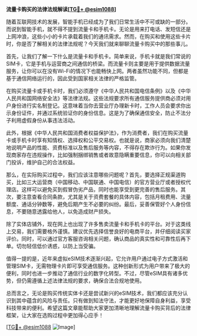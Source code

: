 **流量卡购买的法律法规解读[[TG💪+ @esim1088](https://t.me/s/esim1088)]**

随着互联网技术的发展，智能手机已经成为了我们日常生活中不可或缺的一部分。而说到智能手机，就不得不提到流量卡和手机卡。无论是用来打电话、发短信还是上网冲浪，这些小小的卡片承载着我们的通讯需求。然而，在购买和使用这些卡片时，你是否了解相关的法律法规呢？今天我们就来聊聊流量卡购买中的那些事儿。

首先，让我们了解一下什么是流量卡和手机卡。简单来说，手机卡就是我们常说的SIM卡，它是手机与运营商之间通信的桥梁。而流量卡则主要是用于提供数据流量服务，让你可以在没有Wi-Fi的情况下也能畅快上网。两者虽然功能不同，但都是基于通信网络运行的，因此受到国家相关法律的严格监管。

在购买流量卡或手机卡时，我们必须遵守《中华人民共和国电信条例》以及《中华人民共和国网络安全法》等法律法规。这些法规要求所有通信服务提供商必须对用户身份进行实名制登记。这意味着当你去营业厅办理新卡时，工作人员会要求你出示身份证件，并通过系统验证你的身份信息。这是为了确保通信安全，防止不法分子利用虚假身份从事违法活动。

此外，根据《中华人民共和国消费者权益保护法》，作为消费者，我们在购买流量卡或手机卡时享有知情权、选择权和公平交易权。也就是说，商家必须向我们清楚地说明产品的性能、资费标准以及售后服务等内容，不得存在欺诈行为。如果你发现商家存在违规操作，比如强制捆绑销售或者故意隐瞒重要信息，你可以向相关部门投诉，维护自己的合法权益。

那么，在实际购买过程中，我们应该注意哪些问题呢？首先，要选择正规渠道购买，比如三大运营商（中国移动、中国联通、中国电信）的官方营业厅或者授权代理店。这样可以避免买到假冒伪劣产品，同时也能享受到更完善的售后服务。其次，要注意查看合同条款，尤其是关于资费套餐的具体内容，包括月租费用、流量额度、通话分钟数等，避免后期产生不必要的纠纷。最后，妥善保管好个人身份信息，不要随意透露给他人，以免造成财产损失。

除了实体店铺外，现在网上也出现了许多售卖流量卡和手机卡的平台。对于这类线上交易，我们需要格外谨慎。建议优先选择信誉良好的电商平台，并仔细阅读买家评价。同时，可以通过官方客服咨询相关问题，确认商品的真实性和可靠性后再下单。切勿轻信低价诱惑，以防上当受骗。

值得一提的是，近年来虚拟eSIM技术逐渐兴起，它允许用户通过电子方式激活和管理SIM卡，无需物理卡片即可享受通信服务。这种创新形式为用户带来了极大的便利，同时也进一步推动了通信行业的数字化转型。不过，尽管eSIM具有诸多优势，但仍需遵循上述法律法规的要求，确保合法合规地使用。

总而言之，无论是购买传统实体卡还是尝试新兴的eSIM技术，我们都应该充分认识到其中蕴含的风险与责任。只有做到知法守法，才能更好地保障自身利益，享受科技带来的便利。希望这篇文章能帮助大家更加清晰地理解流量卡购买背后的法律框架，让大家在选购过程中更加得心应手！

[[TG💪+ @esim1088](https://t.me/s/esim1088) ![Image](https://i.postimg.cc/4NQfJmqS/Snipaste-2025-05-13-00-14-12.png)]